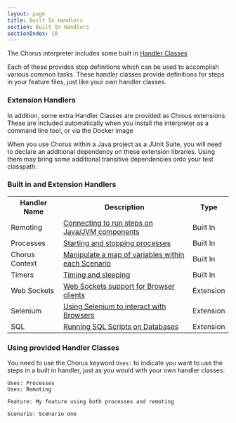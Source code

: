 ```yaml
---
layout: page
title: Built In Handlers
section: Built In Handlers
sectionIndex: 10
---
```


The Chorus interpreter includes some built in [Handler Classes](/pages/Handlers/HandlerClasses)

Each of these provides step definitions which can be used to accomplish various common tasks. 
These handler classes provide definitions for steps in your feature files, just like your own handler classes.

### Extension Handlers

In addition, some extra Handler Classes are provided as Chrous extensions. These are included automatically when you install the interpreter as a command line tool, or via the Docker image
  
When you use Chorus within a Java project as a JUnit Suite, you will need to declare an additional dependency on these extension libraries.
Using them may bring some additional transitive dependencies onto your test classpath.


### Built in and Extension Handlers

<table>
<tr>
	<th>Handler Name</th><th>Description</th><th>Type</th>
</tr>
<tr>
	<td>Remoting</td>
	<td><a href='/pages/BuiltInHandlers/Remoting/RemotingHandlerDetails'>Connecting to run steps on Java/JVM components</a></td>
	<td>Built In</td>
</tr>
<tr>
	<td>Processes</td>
	<td><a href='/pages/BuiltInHandlers/Processes/ProcessesHandlerDetails'>Starting and stopping processes</a></td>
    <td>Built In</td>
</tr>
<tr>
	<td>Chorus Context</td>
	<td><a href='/pages/BuiltInHandlers/ChorusContext/ChorusContextHandlerDetails'>Manipulate a map of variables within each Scenario</a></td>
    <td>Built In</td>
</tr>
<tr>
	<td>Timers</td>
	<td><a href='/pages/BuiltInHandlers/Timers/TimersHandlerDetails'>Timing and sleeping</a></td>
    <td>Built In</td>
</tr>
<tr>
	<td>Web Sockets</td>
	<td><a href='/pages/BuiltInHandlers/WebSockets/WebSocketsHandlerDetails'>Web Sockets support for Browser clients</a></td>
    <td>Extension</td>
</tr>
<tr>
	<td>Selenium</td>
	<td><a href='/pages/BuiltInHandlers/Selenium/SeleniumHandlerDetails'>Using Selenium to interact with Browsers</a></td>
    <td>Extension</td>
</tr>
<tr>
	<td>SQL</td>
	<td><a href='/pages/BuiltInHandlers/SQL/SQLHandlerDetails'>Running SQL Scripts on Databases</a></td>
    <td>Extension</td>
</tr>
</table>

### Using provided Handler Classes

You need to use the Chorus keyword `Uses:` to indicate you want to use the steps in a built in handler, just as you 
would with your own handler classes:

    Uses: Processes  
    Uses: Remoting 
    
    Feature: My feature using both processes and remoting
    
    Scenario: Scenario one
    
    
